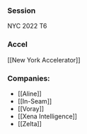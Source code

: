 
### Session
NYC 2022 T6

### Accel
[[New York Accelerator]]

### Companies:
- [[Aline]]
- [[In-Seam]]
- [[Voray]]
- [[Xena Intelligence]]
- [[Zelta]]


